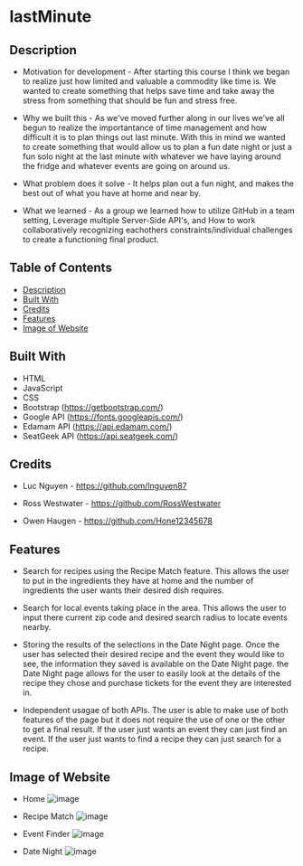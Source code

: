 # lastMinute


## Description

- Motivation for development -  After starting this course I think we began to realize just how limited and valuable a commodity like time is. We wanted to create something that helps save time and take away the stress from something that should be fun and stress free. 

- Why we built this - As we've moved further along in our lives we've all begun to realize the importantance of time management and how difficult it is to plan things out last minute. With this in mind we wanted to create something that would allow us to plan a fun date night or just a fun solo night at the last minute with whatever we have laying around the fridge and whatever events are going on around us. 

- What problem does it solve - It helps plan out a fun night, and makes the best out of what you have at home and near by. 

- What we learned - As a group we learned how to utilize GitHub in a team setting, Leverage multiple Server-Side API's, and How to work collaboratively recognizing eachothers constraints/individual challenges to create a functioning final product.


## Table of Contents

- [Description](#description)
- [Built With](#built-with)
- [Credits](#credits)
- [Features](#features)
- [Image of Website](#image-of-website)


## Built With

- HTML
- JavaScript
- CSS
- Bootstrap (https://getbootstrap.com/)
- Google API (https://fonts.googleapis.com/)
- Edamam API (https://api.edamam.com/)
- SeatGeek API (https://api.seatgeek.com/)


## Credits

- Luc Nguyen - https://github.com/lnguyen87

- Ross Westwater - https://github.com/RossWestwater

- Owen Haugen - https://github.com/Hone12345678


## Features
- Search for recipes using the Recipe Match feature. This allows the user to put in the ingredients they have at home and the number of ingredients the user wants their desired dish requires.

- Search for local events taking place in the area. This allows the user to input there current zip code and desired search radius to locate events nearby.

- Storing the results of the selections in the Date Night page. Once the user has selected their desired recipe and the event they would like to see, the information they saved is available on the Date Night page. the Date Night page allows for the user to easily look at the details of the recipe they chose and purchase tickets for the event they are interested in.

- Independent usagae of both APIs. The user is able to make use of both features of the page but it does not require the use of one or the other to get a final result. If the user just wants an event they can just find an event. If the user just wants to find a recipe they can just search for a recipe.


## Image of Website

- Home
![image](https://user-images.githubusercontent.com/46331608/145509288-3a78cbc0-3ceb-4987-afe6-1384b5901448.png)

- Recipe Match
![image](https://user-images.githubusercontent.com/46331608/145509580-a39a6dfa-8859-449b-b59c-6d59a4ffc650.png)

- Event Finder
![image](https://user-images.githubusercontent.com/46331608/145509810-7e6fb644-8ed3-410b-a710-43d4d23dc550.png)

- Date Night
![image](https://user-images.githubusercontent.com/46331608/145510088-932154f5-de2f-4053-a43b-4d739e980874.png)




